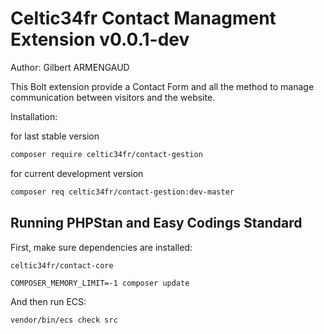 # Celtic34fr Contact Managment Extension v0.0.1-dev

Author: Gilbert ARMENGAUD

This Bolt extension provide a Contact Form and all the method to manage communication between visitors and the website.

Installation:

for last stable version
```bash
composer require celtic34fr/contact-gestion
```
for current development version
```bash
composer req celtic34fr/contact-gestion:dev-master
```

## Running PHPStan and Easy Codings Standard

First, make sure dependencies are installed:

    celtic34fr/contact-core

```
COMPOSER_MEMORY_LIMIT=-1 composer update
```

And then run ECS:

```
vendor/bin/ecs check src
```
